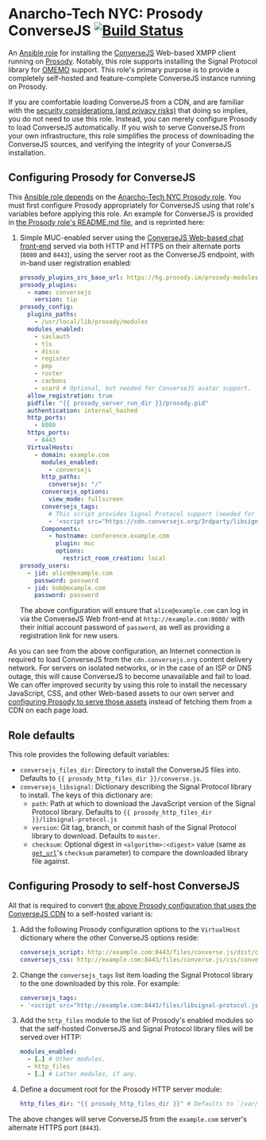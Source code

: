 # Anarcho-Tech NYC: Prosody ConverseJS [![Build Status](https://travis-ci.org/AnarchoTechNYC/ansible-role-prosody-conversejs.svg?branch=master)](https://travis-ci.org/AnarchoTechNYC/ansible-role-prosody-conversejs)

An [Ansible role](https://docs.ansible.com/ansible/latest/user_guide/playbooks_reuse_roles.html) for installing the [ConverseJS](https://conversejs.org/) Web-based XMPP client running on [Prosody](https://prosody.im/). Notably, this role supports installing the Signal Protocol library for [OMEMO](https://en.wikipedia.org/wiki/OMEMO) support. This role's primary purpose is to provide a completely self-hosted and feature-complete ConverseJS instance running on Prosody.

If you are comfortable loading ConverseJS from a CDN, and are familiar with the [security considerations (and privacy risks)](https://conversejs.org/docs/html/security.html) that doing so implies, you do not need to use this role. Instead, you can merely configure Prosody to load ConverseJS automatically. If you wish to serve ConverseJS from your own infrastructure, this role simplifies the process of downloading the ConverseJS sources, and verifying the integrity of your ConverseJS installation.

## Configuring Prosody for ConverseJS

This [Ansible role depends](https://docs.ansible.com/ansible/latest/user_guide/playbooks_reuse_roles.html#role-dependencies) on the [Anarcho-Tech NYC Prosody role](https://github.com/AnarchoTechNYC/ansible-role-prosody). You must first configure Prosody appropriately for ConverseJS using that role's variables before applying this role. An example for ConverseJS is provided in [the Prosody role's README.md file](https://github.com/AnarchoTechNYC/ansible-role-prosody/blob/master/README.md#prosody-server-configuration), and is reprinted here:

1. Simple MUC-enabled server using the [ConverseJS Web-based chat front-end](https://conversejs.org/) served via both HTTP and HTTPS on their alternate ports (`8080` and `8443`), using the server root as the ConverseJS endpoint, with in-band user registration enabled:
    ```yml
    prosody_plugins_src_base_url: https://hg.prosody.im/prosody-modules/raw-file/
    prosody_plugins:
      - name: conversejs
        version: tip
    prosody_config:
      plugins_paths:
        - /usr/local/lib/prosody/modules
      modules_enabled:
        - saslauth
        - tls
        - disco
        - register
        - pep
        - roster
        - carbons
        - vcard # Optional, but needed for ConverseJS avatar support.
      allow_registration: true
      pidfile: "{{ prosody_server_run_dir }}/prosody.pid"
      authentication: internal_hashed
      http_ports:
        - 8080
      https_ports:
        - 8443
      VirtualHosts:
        - domain: example.com
          modules_enabled:
            - conversejs
          http_paths:
            conversejs: "/"
          conversejs_options:
            view_mode: fullscreen
          conversejs_tags:
            # This script provides Signal Protocol support (needed for OMEMO).
            - '<script src="https://cdn.conversejs.org/3rdparty/libsignal-protocol.min.js"></script>'
          Components:
            - hostname: conference.example.com
              plugin: muc
              options:
                restrict_room_creation: local
    prosody_users:
      - jid: alice@example.com
        password: password
      - jid: bob@example.com
        password: password
    ```
    The above configuration will ensure that `alice@example.com` can log in via the ConverseJS Web front-end at `http://example.com:8080/` with their initial account password of `password`, as well as providing a registration link for new users.

As you can see from the above configuration, an Internet connection is required to load ConverseJS from the `cdn.conversejs.org` content delivery network. For servers on isolated networks, or in the case of an ISP or DNS outage, this will cause ConverseJS to become unavailable and fail to load. We can offer improved security by using this role to install the necessary JavaScript, CSS, and other Web-based assets to our own server and [configuring Prosody to serve those assets](#configuring-prosody-to-self-host-conversejs) instead of fetching them from a CDN on each page load.

## Role defaults

This role provides the following default variables:

* `conversejs_files_dir`: Directory to install the ConverseJS files into. Defaults to `{{ prosody_http_files_dir }}/converse.js`.
* `conversejs_libsignal`: Dictionary describing the Signal Protocol library to install. The keys of this dictionary are:
    * `path`: Path at which to download the JavaScript version of the Signal Protocol library. Defaults to `{{ prosody_http_files_dir }}/libsignal-protocol.js`
    * `version`: Git tag, branch, or commit hash of the Signal Protocol library to download. Defaults to `master`.
    * `checksum`: Optional digest in `<algorithm>:<digest>` value (same as [`get_url`](https://docs.ansible.com/ansible/latest/modules/get_url_module.html)'s `checksum` parameter) to compare the downloaded library file against.

## Configuring Prosody to self-host ConverseJS

All that is required to convert [the above Prosody configuration that uses the ConverseJS CDN](#configuring-prosody-for-conversejs) to a self-hosted variant is:

1. Add the following Prosody configuration options to the `VirtualHost` dictionary where the other ConverseJS options reside:
    ```yml
    conversejs_script: http://example.com:8443/files/converse.js/dist/converse.js
    conversejs_css: http://example.com:8443/files/converse.js/css/converse.css
    ```
1. Change the `conversejs_tags` list item loading the Signal Protocol library to the one downloaded by this role. For example:
    ```yml
    conversejs_tags:
    - '<script src="http://example.com:8443/files/libsignal-protocol.js"></script>'
    ```
1. Add the `http_files` module to the list of Prosody's enabled modules so that the self-hosted ConverseJS and Signal Protocol library files will be served over HTTP:
    ```yml
    modules_enabled:
      - […] # Other modules.
      - http_files
      - […] # Latter modules, if any.
    ```
1. Define a document root for the Prosody HTTP server module:
    ```yml
    http_files_dir: "{{ prosody_http_files_dir }}" # Defaults to `/var/www/prosody`
    ```

The above changes will serve ConverseJS from the `example.com` server's alternate HTTPS port (`8443`).
